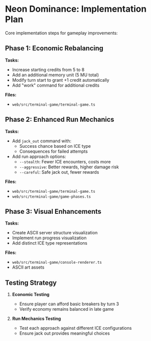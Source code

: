 # Neon Dominance: Implementation Plan

Core implementation steps for gameplay improvements:

## Phase 1: Economic Rebalancing

**Tasks:**
- Increase starting credits from 5 to 8
- Add an additional memory unit (5 MU total)
- Modify turn start to grant +1 credit automatically
- Add "work" command for additional credits

**Files:**
- `web/src/terminal-game/terminal-game.ts`

## Phase 2: Enhanced Run Mechanics

**Tasks:**
- Add `jack_out` command with:
  - Success chance based on ICE type
  - Consequences for failed attempts
- Add run approach options:
  - `--stealth`: Fewer ICE encounters, costs more
  - `--aggressive`: Better rewards, higher damage risk
  - `--careful`: Safe jack out, fewer rewards

**Files:**
- `web/src/terminal-game/terminal-game.ts`
- `web/src/terminal-game/game-phases.ts`

## Phase 3: Visual Enhancements

**Tasks:**
- Create ASCII server structure visualization
- Implement run progress visualization
- Add distinct ICE type representations

**Files:**
- `web/src/terminal-game/console-renderer.ts`
- ASCII art assets

## Testing Strategy

1. **Economic Testing**
   - Ensure player can afford basic breakers by turn 3
   - Verify economy remains balanced in late game

2. **Run Mechanics Testing**
   - Test each approach against different ICE configurations
   - Ensure jack out provides meaningful choices 